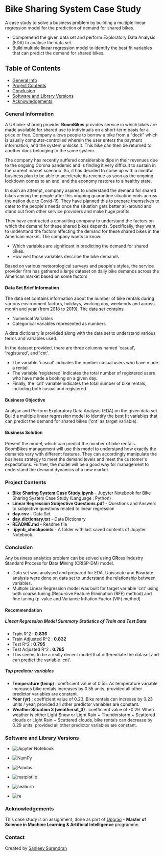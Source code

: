 # Bike Sharing System Case Study
A case study to solve a business problem by building a multiple linear regression model for the prediction of demand for shared bikes.
* Comprehend the given data set and perform Exploratory Data Analysis (EDA) to analyse the data set.
* Build multiple linear regression model to identify the best fit variables that can predict the demand for shared bikes.

## Table of Contents
* [General Info](#general-information)
* [Project Contents](#project-contents)
* [Conclusion](#conclusion)
* [Software and Library Versions](#software-and-library-versions)
* [Acknowledgements](#acknowledgements)

### General Information
A US bike-sharing provider **BoomBikes** provides service in which bikes are made available for shared use to individuals on a short-term basis for a price or free. Company allows people to borrow a bike from a "dock" which is usually computer-controlled wherein the user enters the payment information, and the system unlocks it. This bike can then be returned to another dock belonging to the same system.

The company has recently suffered considerable dips in their revenues due to the ongoing Corona pandemic and is finding it very difficult to sustain in the current market scenario. So, it has decided to come up with a mindful business plan to be able to accelerate its revenue as soon as the ongoing lockdown comes to an end, and the economy restores to a healthy state.

In such an attempt, company aspires to understand the demand for shared bikes among the people after this ongoing quarantine situation ends across the nation due to Covid-19. They have planned this to prepare themselves to cater to the people's needs once the situation gets better all-around and stand out from other service providers and make huge profits.

They have contracted a consulting company to understand the factors on which the demand for these shared bikes depends. Specifically, they want to understand the factors affecting the demand for these shared bikes in the American market. The company wants to know:
* Which variables are significant in predicting the demand for shared bikes.
* How well those variables describe the bike demands

Based on various meteorological surveys and people's styles, the service provider firm has gathered a large dataset on daily bike demands across the American market based on some factors.

#### Data Set Brief Information
The data set contains information about the number of bike rentals during various environment factors, holidays, working day, weekends and across month and year (from 2018 to 2019). The data set contains
* Numerical Variables
* Categorical variables represented as numbers

A data dictionary is provided along with the data set to understand various terms and variables used.

In the dataset provided, there are three columns named 'casual', 'registered', and 'cnt'.
* The variable 'casual' indicates the number casual users who have made a rental.
* The variable 'registered' indicates the total number of registered users who have made a booking on a given day.
* Finally, the 'cnt' variable indicates the total number of bike rentals, including both casual and registered.

#### Business Objective
Analyse and Perform Exploratory Data Analysis (EDA) on the given data set. Build a multiple linear regression model to identify the best fit variables that can predict the demand for shared bikes ('cnt' as target variable).

#### Business Solution
Present the model, which can predict the number of bike rentals. BoomBikes management will use this model to understand how exactly the demands vary with different features. They can accordingly manipulate the business strategy to meet the demand levels and meet the customer's expectations. Further, the model will be a good way for management to understand the demand dynamics of a new market.


### Project Contents
* **Bike Sharing System Case Study.ipynb** - Jupyter Notebook for Bike Sharing System Case Study (Language : Python)
* **Linear Regression Subjective Questions.pdf** - Questions and Answers to subjective questions related to linear regression
* **day.csv** - Data Set
* **day_dictionary.txt** - Data Dictionary
* **README.md** - Readme file
* **.ipynb_checkpoints** - A folder with last saved contents of Jupyter Notebook.


### Conclusion
Any business analytics problem can be solved using **CR**oss **I**ndustry **S**tandard **P**rocess for **D**ata **M**ining (CRISP-DM) model.
* Data set was analysed and prepared for EDA. Univariate and Bivariate analysis were done on data set to understand the relationship between variables.
* Multiple Linear Regression model was built for target variable 'cnt' using both coarse tuning (Recursive Feature Elimination (RFE) method) and fine tuning (p-value and Variance Inflation Factor (VIF) method)

#### Recommendation
##### Linear Regression Model Summary Statistics of Train and Test Data
* Train R^2 : **0.836**
* Train Adjusted R^2 : **0.832**
* Test R^2 : **0.795**
* Test Adjusted R^2 : **0.785**
* This seems to be a really decent model that differentiate the dataset and can predict the variable 'cnt'.

##### Top predictor variables
* **Temperature (temp)** : coefficient value of 0.55. As temperature variable increases bike rentals increases by 0.55 units, provided all other predictor variables are constant.
* **Year (yr)** : coefficient value of 0.23. Bike rentals can increase by 0.23 units / year, provided all other predictor variables are constant.
* **Weather Situation 3 (weathersit_3)** : coefficient value of -0.29. When weather is either Light Snow or Light Rain + Thunderstorm + Scattered clouds or Light Rain + Scattered clouds, bike rentals can decrease by 0.29 units, provided all other predictor variables are constant.


### Software and Library Versions
* ![Jupyter Notebook](https://img.shields.io/static/v1?label=Jupyter%20Notebook&message=4.9.2&color=blue&labelColor=grey)

* ![NumPy](https://img.shields.io/static/v1?label=numpy&message=1.21.5&color=blue&labelColor=grey)

* ![Pandas](https://img.shields.io/static/v1?label=pandas&message=1.4.2&color=blue&labelColor=grey)

* ![matplotlib](https://img.shields.io/static/v1?label=matplotlib&message=3.5.1&color=blue&labelColor=grey)

* ![seaborn](https://img.shields.io/static/v1?label=seaborn&message=0.11.2&color=blue&labelColor=grey)

* ![re](https://img.shields.io/static/v1?label=re&message=2.2.1&color=blue&labelColor=grey)


### Acknowledgements
This case study is an assignment, done as part of [Upgrad](https://www.upgrad.com/ ) - **Master of Science in Machine Learning & Artificial Intelligence** programme.


### Contact
Created by [Sanjeev Surendran](https://github.com/Sanjeev-Surendran)


<!-- ## License -->
<!-- This project is not a open source and sharing the project files is prohibited. -->
